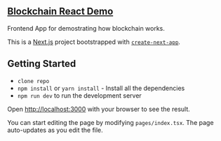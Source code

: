 ## [Blockchain React Demo](https://blockchain-react-demo.vercel.app/)

Frontend App for demostrating how blockchain works.

This is a [Next.js](https://nextjs.org/) project bootstrapped with [`create-next-app`](https://github.com/vercel/next.js/tree/canary/packages/create-next-app).

## Getting Started

- `clone repo`
- `npm install` or `yarn install` - Install all the dependencies
- `npm run dev` to run the development server

Open [http://localhost:3000](http://localhost:3000) with your browser to see the result.

You can start editing the page by modifying `pages/index.tsx`. The page auto-updates as you edit the file.
